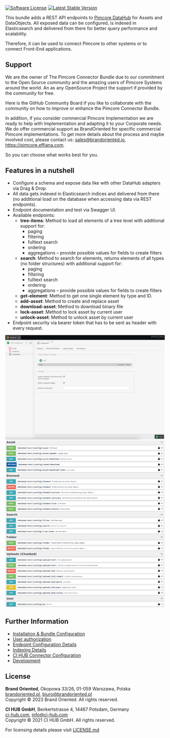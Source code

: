 [![Software License](https://img.shields.io/badge/license-GPLv3-brightgreen.svg?style=flat-square)](LICENSE.md)
[![Latest Stable Version](https://img.shields.io/packagist/v/w/simple-rest-adapter-bundle.svg?style=flat-square)](https://packagist.org/packages/ci-hub/simple-rest-adapter-bundle)

This bundle adds a REST API endpoints to [Pimcore DataHub](https://github.com/pimcore/data-hub)
for Assets and DataObjects. All exposed data can be configured, is indexed in Elasticsearch and delivered from there
for better query performance and scalability.

Therefore, it can be used to connect Pimcore to other systems or to connect Front-End applications.

## Support

We are the owner of The Pimcore Connector Bundle due to our commitment to the Open Source community and the amazing users of Pimcore Systems around the world. An as any OpenSource Project the support if provided by the community for free.
 
Here is the GitHub Community Board if you like to collaborate with the community on how to improve or enhance the Pimcore Connector Bundle.
 
In addition, if you consider commercial Pimcore Implementation we are ready to help with Implementation and adapting it to your Corporate needs. We do offer commercial support as BrandOriented for specific commercial Pimcore implementations. To get more details about the process and maybe involved cost, please contact us: sales@brandoriented.io, https://pimcore.effiana.com.
 
So you can choose what works best for you.

## Features in a nutshell
* Configure a schema and expose data like with other DataHub adapters via Drag & Drop.
* All data gets indexed in Elasticsearch indices and delivered from there (no additional load on the database
  when accessing data via REST endpoints).
* Endpoint documentation and test via Swagger UI.
* Available endpoints:
  * **tree-items**: Method to load all elements of a tree level with additional support for:
    * paging
    * filtering
    * fulltext search
    * ordering
    * aggregations – provide possible values for fields to create filters
  * **search**: Method to search for elements, returns elements of all types (no folder structures)
    with additional support for:
    * paging
    * filtering
    * fulltext search
    * ordering
    * aggregations – provide possible values for fields to create filters
  * **get-element**: Method to get one single element by type and ID.
  * **add-asset**: Method to create and replace asset
  * **download-asset**: Method to download binary file
  * **lock-asset**: Method to lock asset by current user
  * **unlock-asset**: Method to unlock asset by current user
* Endpoint security via bearer token that has to be sent as header with every request.

![Schema Configuration](docs/images/schema.png "Schema Configuration")
![Swagger UI](docs/images/swagger_ui.png "Swagger UI")

## Further Information
* [Installation & Bundle Configuration](docs/00-installation-configuration.md)
* [User authorization](docs/00-user-authorization.md)
* [Endpoint Configuration Details](docs/01-endpoint-configuration.md)
* [Indexing Details](docs/02-indexing.md)
* [CI HUB Connector Configuration](docs/04-connector.md)
* [Development](docs/05-development.md)

## License

**Brand Oriented**, Okopowa 33/26, 01-059 Warszawa, Polska  
[brandoriented.pl](https://brandoriented.pl), biuro@brandoriented.pl  
Copyright © 2023 Brand Oriented. All rights reserved.

**CI HUB GmbH**, Benkertstrasse 4, 14467 Potsdam, Germany  
[ci-hub.com](https://ci-hub.com), info@ci-hub.com  
Copyright © 2021 CI HUB GmbH. All rights reserved.

For licensing details please visit [LICENSE.md](LICENSE.md)
